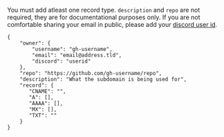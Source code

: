 You must add atleast one record type.
`description` and `repo` are not required, they are for documentational purposes only.
If you are not comfortable sharing your email in public, please add your [discord user id](https://support.discord.com/hc/en-us/articles/206346498-Where-can-I-find-my-User-Server-Message-ID-).
```
{
    "owner": {
        "username": "gh-username",
        "email": "email@address.tld",
        "discord": "userid"
    },
    "repo": "https://github.com/gh-username/repo",
    "description": "What the subdomain is being used for",
    "record": {
       "CNAME": "",
       "A": [],
       "AAAA": [],
       "MX": [],
       "TXT": ""
    }
}
```
